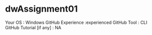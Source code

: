 # dwAssignment01
Your OS : Windows
GitHub Experience :experienced
GitHub Tool : CLI
GitHub Tutorial [if any] : NA